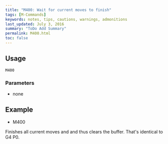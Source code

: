 ```yaml
---
title: "M400: Wait for current moves to finish" 
tags: [M-Commands]
keywords: notes, tips, cautions, warnings, admonitions
last_updated: July 3, 2016
summary: "ToDo Add Summary"
permalink: M400.html
toc: false
---
```



## Usage ##
```
M400
```

### Parameters ###
+ none

## Example ##

+ M400

Finishes all current moves and and thus clears the buffer. That's identical to G4 P0.
